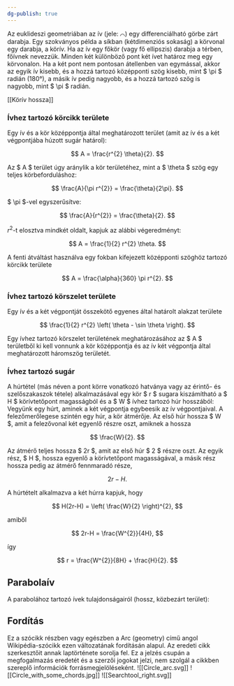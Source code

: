 ```yaml
---
dg-publish: true
---
```


Az euklideszi geometriában az ív (jele: ⌒) egy differenciálható görbe zárt darabja. Egy szokványos példa a síkban (kétdimenziós sokaság) a körvonal egy darabja, a körív. Ha az ív egy főkör (vagy fő ellipszis) darabja a térben, főívnek nevezzük. Minden két különböző pont két ívet határoz meg egy körvonalon. Ha a két pont nem pontosan átellenben van egymással, akkor az egyik ív kisebb, és a hozzá tartozó középponti szög kisebb, mint $ \pi $ radián (180°), a másik ív pedig nagyobb, és a hozzá tartozó szög is nagyobb, mint $ \pi $ radián.

[[Körív hossza]]

### Ívhez tartozó körcikk területe

Egy ív és a kör középpontja által meghatározott terület (amit az ív és a két végpontjába húzott sugár határol):

$$ A = \frac{r^{2} \theta}{2}. $$

Az $ A $ terület úgy aránylik a kör területéhez, mint a $ \theta $ szög egy teljes körbeforduláshoz:

$$ \frac{A}{\pi r^{2}} = \frac{\theta}{2\pi}. $$

$ \pi $-vel egyszerűsítve:

$$ \frac{A}{r^{2}} = \frac{\theta}{2}. $$

$r^{2}$-t elosztva mindkét oldalt, kapjuk az alábbi végeredményt:

$$ A = \frac{1}{2} r^{2} \theta. $$

A fenti átváltást használva egy fokban kifejezett középponti szöghöz tartozó körcikk területe

$$ A = \frac{\alpha}{360} \pi r^{2}. $$

### Ívhez tartozó körszelet területe

Egy ív és a két végpontját összekötő egyenes által határolt alakzat területe

$$ \frac{1}{2} r^{2} \left( \theta - \sin \theta \right). $$

Egy ívhez tartozó körszelet területének meghatározásához az $ A $ területből ki kell vonnunk a kör középpontja és az ív két végpontja által meghatározott háromszög területét.

### Ívhez tartozó sugár

A húrtétel (más néven a pont körre vonatkozó hatványa vagy az érintő- és szelőszakaszok tétele) alkalmazásával egy kör $ r $ sugara kiszámítható a $ H $ körívtetőpont magasságból és a $ W $ ívhez tartozó húr hosszából: Vegyünk egy húrt, aminek a két végpontja egybeesik az ív végpontjaival. A felezőmerőlegese szintén egy húr, a kör átmérője. Az első húr hossza $ W $, amit a felezővonal két egyenlő részre oszt, amiknek a hossza 

$$ \frac{W}{2}. $$ 

Az átmérő teljes hossza $ 2r $, amit az első húr $ 2 $ részre oszt. Az egyik rész, $ H $, hossza egyenlő a körívtetőpont magasságával, a másik rész hossza pedig az átmérő fennmaradó része, 

$$ 2r-H. $$ 

A húrtételt alkalmazva a két húrra kapjuk, hogy

$$ H(2r-H) = \left( \frac{W}{2} \right)^{2}, $$

amiből

$$ 2r-H = \frac{W^{2}}{4H}, $$ 

így

$$ r = \frac{W^{2}}{8H} + \frac{H}{2}. $$ 

## Parabolaív

A parabolához tartozó ívek tulajdonságairól (hossz, közbezárt terület): 

## Fordítás

Ez a szócikk részben vagy egészben a Arc (geometry) című angol Wikipédia-szócikk ezen változatának fordításán alapul. Az eredeti cikk szerkesztőit annak laptörténete sorolja fel. Ez a jelzés csupán a megfogalmazás eredetét és a szerzői jogokat jelzi, nem szolgál a cikkben szereplő információk forrásmegjelöléseként.
![[Circle_arc.svg]]
![[Circle_with_some_chords.jpg]]
![[Searchtool_right.svg]]
